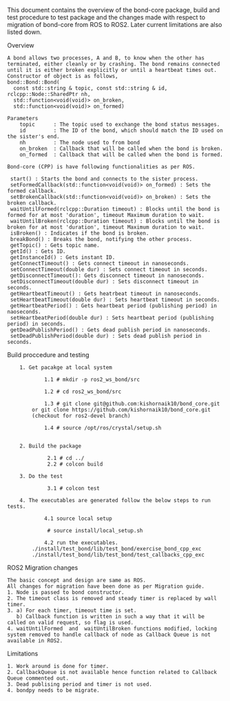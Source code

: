 This document contains the overview of the bond-core package, build and test procedure to test package and the changes made with respect to migration of bond-core from ROS to ROS2. Later current limitations are also listed down.

Overview

	A bond allows two processes, A and B, to know when the other has terminated, either cleanly or by crashing. The bond remains connected until it is either broken explicitly or until a heartbeat times out.
	Constructor of object is as follows,
	bond::Bond::Bond(
	  const std::string & topic, const std::string & id, rclcpp::Node::SharedPtr nh,
	  std::function<void(void)> on_broken,
	  std::function<void(void)> on_formed)
	
	Parameters
	    topic      : The topic used to exchange the bond status messages.
	    id	       : The ID of the bond, which should match the ID used on the sister's end.
	    nh         : The node used to from bond
	    on_broken  : Callback that will be called when the bond is broken.
	    on_formed  : Callback that will be called when the bond is formed. 
	
	Bond-core (CPP) is have following functionalities as per ROS.

	 start() : Starts the bond and connects to the sister process.
	 setFormedCallback(std::function<void(void)> on_formed) : Sets the formed callback.
	 setBrokenCallback(std::function<void(void)> on_broken) : Sets the broken callback.
	 waitUntilFormed(rclcpp::Duration timeout) : Blocks until the bond is formed for at most 'duration', timeout Maximum duration to wait.
	 waitUntilBroken(rclcpp::Duration timeout) : Blocks until the bond is broken for at most 'duration', timeout Maximum duration to wait.
	 isBroken() : Indicates if the bond is broken.
	 breakBond() : Breaks the bond, notifying the other process.
	 getTopic() : Gets topic name.
	 getId() : Gets ID.
	 getInstanceId() : Gets instant ID.
	 getConnectTimeout() : Gets connect timeout in nanoseconds.
	 setConnectTimeout(double dur) : Sets connect timeout in seconds.
	 getDisconnectTimeout(): Gets disconnect timeout in nanoseconds.
	 setDisconnectTimeout(double dur) : Sets disconnect timeout in seconds.
	 getHeartbeatTimeout() : Gets heatrbeat timeout in nanoseconds.
	 setHeartbeatTimeout(double dur) : Sets heartbeat timeout in seconds.
	 getHeartbeatPeriod() : Gets heartbeat period (publishing period) in naoseconds.
	 setHeartbeatPeriod(double dur) : Sets heartbeat period (publishing period) in seconds.
	 getDeadPublishPeriod() : Gets dead publish period in nanoseconds.
	 setDeadPublishPeriod(double dur) : Sets dead publish period in seconds.
	
Build proccedure and testing

        1. Get pacakge at local system

                1.1 # mkdir -p ros2_ws_bond/src

                1.2 # cd ros2_ws_bond/src

                1.3 # git clone git@github.com:kishornaik10/bond_core.git
		    or git clone https://github.com/kishornaik10/bond_core.git 
		    (checkout for ros2-devel branch)

                1.4 # source /opt/ros/crystal/setup.sh


        2. Build the package

                 2.1 # cd ../
                 2.2 # colcon build

        3. Do the test

                 3.1 # colcon test

        4. The executables are generated follow the below steps to run tests.

                4.1 source local setup

                 # source install/local_setup.sh

                4.2 run the executables.
			./install/test_bond/lib/test_bond/exercise_bond_cpp_exc
			./install/test_bond/lib/test_bond/test_callbacks_cpp_exc

	
ROS2 Migration changes

	The basic concept and design are same as ROS.
	All changes for migration have been done as per Migration guide.
	1. Node is passed to bond constructor.
	2. The timeout class is removed and steady timer is replaced by wall timer.
	3. a) For each timer, timeout time is set.
	   b) Callback function is written in such a way that it will be called on valid request, so flag is used.
	4. waitUntilFormed  and  waitUntilBroken functions modified, locking system removed to handle callback of node as Callback Queue is not available in ROS2.
	
Limitations

	1. Work around is done for timer.
	2. CallbackQueue is not available hence function related to Callback Queue commented out.
	3. Dead publising period and timer is not used.
	4. bondpy needs to be migrate.
